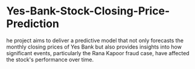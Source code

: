 # Yes-Bank-Stock-Closing-Price-Prediction
he project aims to deliver a predictive model that not only forecasts the monthly closing prices of Yes Bank but also provides insights into how significant events, particularly the Rana Kapoor fraud case, have affected the stock's performance over time.
